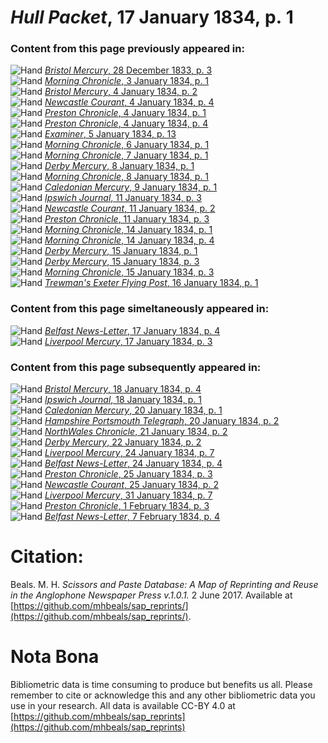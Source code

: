 # *Hull Packet*, 17 January 1834, p. 1  
  
### Content from this page previously appeared in:  
![Hand](http://scissorsandpaste.net/wp-content/uploads/2017/06/smallhandpointer.png) [*Bristol Mercury*, 28 December 1833, p. 3](https://mhbeals.github.io/sap_html/Bristol-Mercury/Bristol-Mercury-28-December-1833-p-3)  
![Hand](http://scissorsandpaste.net/wp-content/uploads/2017/06/smallhandpointer.png) [*Morning Chronicle*, 3 January 1834, p. 1](https://mhbeals.github.io/sap_html/Morning-Chronicle/Morning-Chronicle-3-January-1834-p-1)  
![Hand](http://scissorsandpaste.net/wp-content/uploads/2017/06/smallhandpointer.png) [*Bristol Mercury*, 4 January 1834, p. 2](https://mhbeals.github.io/sap_html/Bristol-Mercury/Bristol-Mercury-4-January-1834-p-2)  
![Hand](http://scissorsandpaste.net/wp-content/uploads/2017/06/smallhandpointer.png) [*Newcastle Courant*, 4 January 1834, p. 4](https://mhbeals.github.io/sap_html/Newcastle-Courant/Newcastle-Courant-4-January-1834-p-4)  
![Hand](http://scissorsandpaste.net/wp-content/uploads/2017/06/smallhandpointer.png) [*Preston Chronicle*, 4 January 1834, p. 1](https://mhbeals.github.io/sap_html/Preston-Chronicle/Preston-Chronicle-4-January-1834-p-1)  
![Hand](http://scissorsandpaste.net/wp-content/uploads/2017/06/smallhandpointer.png) [*Preston Chronicle*, 4 January 1834, p. 4](https://mhbeals.github.io/sap_html/Preston-Chronicle/Preston-Chronicle-4-January-1834-p-4)  
![Hand](http://scissorsandpaste.net/wp-content/uploads/2017/06/smallhandpointer.png) [*Examiner*, 5 January 1834, p. 13](https://mhbeals.github.io/sap_html/Examiner/Examiner-5-January-1834-p-13)  
![Hand](http://scissorsandpaste.net/wp-content/uploads/2017/06/smallhandpointer.png) [*Morning Chronicle*, 6 January 1834, p. 1](https://mhbeals.github.io/sap_html/Morning-Chronicle/Morning-Chronicle-6-January-1834-p-1)  
![Hand](http://scissorsandpaste.net/wp-content/uploads/2017/06/smallhandpointer.png) [*Morning Chronicle*, 7 January 1834, p. 1](https://mhbeals.github.io/sap_html/Morning-Chronicle/Morning-Chronicle-7-January-1834-p-1)  
![Hand](http://scissorsandpaste.net/wp-content/uploads/2017/06/smallhandpointer.png) [*Derby Mercury*, 8 January 1834, p. 1](https://mhbeals.github.io/sap_html/Derby-Mercury/Derby-Mercury-8-January-1834-p-1)  
![Hand](http://scissorsandpaste.net/wp-content/uploads/2017/06/smallhandpointer.png) [*Morning Chronicle*, 8 January 1834, p. 1](https://mhbeals.github.io/sap_html/Morning-Chronicle/Morning-Chronicle-8-January-1834-p-1)  
![Hand](http://scissorsandpaste.net/wp-content/uploads/2017/06/smallhandpointer.png) [*Caledonian Mercury*, 9 January 1834, p. 1](https://mhbeals.github.io/sap_html/Caledonian-Mercury/Caledonian-Mercury-9-January-1834-p-1)  
![Hand](http://scissorsandpaste.net/wp-content/uploads/2017/06/smallhandpointer.png) [*Ipswich Journal*, 11 January 1834, p. 3](https://mhbeals.github.io/sap_html/Ipswich-Journal/Ipswich-Journal-11-January-1834-p-3)  
![Hand](http://scissorsandpaste.net/wp-content/uploads/2017/06/smallhandpointer.png) [*Newcastle Courant*, 11 January 1834, p. 2](https://mhbeals.github.io/sap_html/Newcastle-Courant/Newcastle-Courant-11-January-1834-p-2)  
![Hand](http://scissorsandpaste.net/wp-content/uploads/2017/06/smallhandpointer.png) [*Preston Chronicle*, 11 January 1834, p. 3](https://mhbeals.github.io/sap_html/Preston-Chronicle/Preston-Chronicle-11-January-1834-p-3)  
![Hand](http://scissorsandpaste.net/wp-content/uploads/2017/06/smallhandpointer.png) [*Morning Chronicle*, 14 January 1834, p. 1](https://mhbeals.github.io/sap_html/Morning-Chronicle/Morning-Chronicle-14-January-1834-p-1)  
![Hand](http://scissorsandpaste.net/wp-content/uploads/2017/06/smallhandpointer.png) [*Morning Chronicle*, 14 January 1834, p. 4](https://mhbeals.github.io/sap_html/Morning-Chronicle/Morning-Chronicle-14-January-1834-p-4)  
![Hand](http://scissorsandpaste.net/wp-content/uploads/2017/06/smallhandpointer.png) [*Derby Mercury*, 15 January 1834, p. 1](https://mhbeals.github.io/sap_html/Derby-Mercury/Derby-Mercury-15-January-1834-p-1)  
![Hand](http://scissorsandpaste.net/wp-content/uploads/2017/06/smallhandpointer.png) [*Derby Mercury*, 15 January 1834, p. 3](https://mhbeals.github.io/sap_html/Derby-Mercury/Derby-Mercury-15-January-1834-p-3)  
![Hand](http://scissorsandpaste.net/wp-content/uploads/2017/06/smallhandpointer.png) [*Morning Chronicle*, 15 January 1834, p. 3](https://mhbeals.github.io/sap_html/Morning-Chronicle/Morning-Chronicle-15-January-1834-p-3)  
![Hand](http://scissorsandpaste.net/wp-content/uploads/2017/06/smallhandpointer.png) [*Trewman's Exeter Flying Post*, 16 January 1834, p. 1](https://mhbeals.github.io/sap_html/Trewman's-Exeter-Flying-Post/Trewman's-Exeter-Flying-Post-16-January-1834-p-1)  
  
### Content from this page simeltaneously appeared in:  
![Hand](http://scissorsandpaste.net/wp-content/uploads/2017/06/smallhandpointer.png) [*Belfast News-Letter*, 17 January 1834, p. 4](https://mhbeals.github.io/sap_html/Belfast-News-Letter/Belfast-News-Letter-17-January-1834-p-4)  
![Hand](http://scissorsandpaste.net/wp-content/uploads/2017/06/smallhandpointer.png) [*Liverpool Mercury*, 17 January 1834, p. 3](https://mhbeals.github.io/sap_html/Liverpool-Mercury/Liverpool-Mercury-17-January-1834-p-3)  
  
### Content from this page subsequently appeared in:  
![Hand](http://scissorsandpaste.net/wp-content/uploads/2017/06/smallhandpointer.png) [*Bristol Mercury*, 18 January 1834, p. 4](https://mhbeals.github.io/sap_html/Bristol-Mercury/Bristol-Mercury-18-January-1834-p-4)  
![Hand](http://scissorsandpaste.net/wp-content/uploads/2017/06/smallhandpointer.png) [*Ipswich Journal*, 18 January 1834, p. 1](https://mhbeals.github.io/sap_html/Ipswich-Journal/Ipswich-Journal-18-January-1834-p-1)  
![Hand](http://scissorsandpaste.net/wp-content/uploads/2017/06/smallhandpointer.png) [*Caledonian Mercury*, 20 January 1834, p. 1](https://mhbeals.github.io/sap_html/Caledonian-Mercury/Caledonian-Mercury-20-January-1834-p-1)  
![Hand](http://scissorsandpaste.net/wp-content/uploads/2017/06/smallhandpointer.png) [*Hampshire Portsmouth Telegraph*, 20 January 1834, p. 2](https://mhbeals.github.io/sap_html/Hampshire-Portsmouth-Telegraph/Hampshire-Portsmouth-Telegraph-20-January-1834-p-2)  
![Hand](http://scissorsandpaste.net/wp-content/uploads/2017/06/smallhandpointer.png) [*NorthWales Chronicle*, 21 January 1834, p. 2](https://mhbeals.github.io/sap_html/NorthWales-Chronicle/NorthWales-Chronicle-21-January-1834-p-2)  
![Hand](http://scissorsandpaste.net/wp-content/uploads/2017/06/smallhandpointer.png) [*Derby Mercury*, 22 January 1834, p. 2](https://mhbeals.github.io/sap_html/Derby-Mercury/Derby-Mercury-22-January-1834-p-2)  
![Hand](http://scissorsandpaste.net/wp-content/uploads/2017/06/smallhandpointer.png) [*Liverpool Mercury*, 24 January 1834, p. 7](https://mhbeals.github.io/sap_html/Liverpool-Mercury/Liverpool-Mercury-24-January-1834-p-7)  
![Hand](http://scissorsandpaste.net/wp-content/uploads/2017/06/smallhandpointer.png) [*Belfast News-Letter*, 24 January 1834, p. 4](https://mhbeals.github.io/sap_html/Belfast-News-Letter/Belfast-News-Letter-24-January-1834-p-4)  
![Hand](http://scissorsandpaste.net/wp-content/uploads/2017/06/smallhandpointer.png) [*Preston Chronicle*, 25 January 1834, p. 3](https://mhbeals.github.io/sap_html/Preston-Chronicle/Preston-Chronicle-25-January-1834-p-3)  
![Hand](http://scissorsandpaste.net/wp-content/uploads/2017/06/smallhandpointer.png) [*Newcastle Courant*, 25 January 1834, p. 2](https://mhbeals.github.io/sap_html/Newcastle-Courant/Newcastle-Courant-25-January-1834-p-2)  
![Hand](http://scissorsandpaste.net/wp-content/uploads/2017/06/smallhandpointer.png) [*Liverpool Mercury*, 31 January 1834, p. 7](https://mhbeals.github.io/sap_html/Liverpool-Mercury/Liverpool-Mercury-31-January-1834-p-7)  
![Hand](http://scissorsandpaste.net/wp-content/uploads/2017/06/smallhandpointer.png) [*Preston Chronicle*, 1 February 1834, p. 3](https://mhbeals.github.io/sap_html/Preston-Chronicle/Preston-Chronicle-1-February-1834-p-3)  
![Hand](http://scissorsandpaste.net/wp-content/uploads/2017/06/smallhandpointer.png) [*Belfast News-Letter*, 7 February 1834, p. 4](https://mhbeals.github.io/sap_html/Belfast-News-Letter/Belfast-News-Letter-7-February-1834-p-4)  


# Citation: 

Beals. M. H. *Scissors and Paste Database: A Map of Reprinting and Reuse in the Anglophone Newspaper Press v.1.0.1.* 2 June 2017. Available at [https://github.com/mhbeals/sap_reprints/](https://github.com/mhbeals/sap_reprints/). 

# Nota Bona

Bibliometric data is time consuming to produce but benefits us all. Please remember to cite or acknowledge this and any other bibliometric data you use in your research. All data is available CC-BY 4.0 at [https://github.com/mhbeals/sap_reprints](https://github.com/mhbeals/sap_reprints)